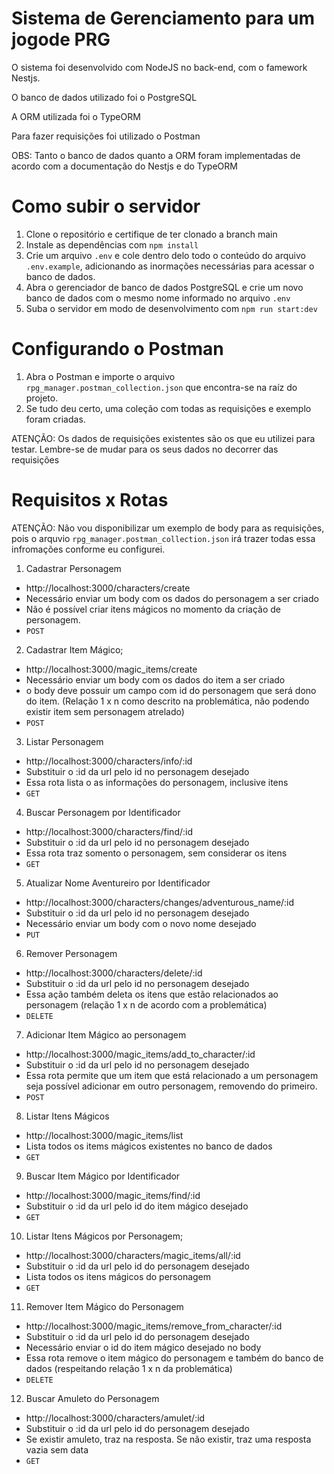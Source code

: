 
# Sistema de Gerenciamento para um jogode PRG

O sistema foi desenvolvido com NodeJS no back-end, com o famework Nestjs.

O banco de dados utilizado foi o PostgreSQL

A ORM utilizada foi o TypeORM

Para fazer requisições foi utilizado o Postman

OBS: Tanto o banco de dados quanto a ORM foram implementadas de acordo com a documentação do Nestjs e do TypeORM

# Como subir o servidor

1. Clone o repositório e certifique de ter clonado a branch main
2. Instale as dependências com `npm install`
3. Crie um arquivo `.env` e cole dentro delo todo o conteúdo do arquivo `.env.example`, adicionando as inormações necessárias para acessar o banco de dados.
4. Abra o gerenciador de banco de dados PostgreSQL e crie um novo banco de dados com o mesmo nome informado no arquivo `.env` 
3. Suba o servidor em modo de desenvolvimento com `npm run start:dev`

# Configurando o Postman

1. Abra o Postman e importe o arquivo `rpg_manager.postman_collection.json` que encontra-se na raíz do projeto.
2. Se tudo deu certo, uma coleção com todas as requisições e exemplo foram criadas.

ATENÇÃO: Os dados de requisições existentes são os que eu utilizei para testar. Lembre-se de mudar para os seus dados no decorrer das requisições

# Requisitos x Rotas

ATENÇÃO: Não vou disponibilizar um exemplo de body para as requisições, pois o arquvio `rpg_manager.postman_collection.json` irá trazer todas essa infromações conforme eu configurei.

1. Cadastrar Personagem
* http://localhost:3000/characters/create
* Necessário enviar um body com os dados do personagem a ser criado
* Não é possível criar itens mágicos no momento da criação de personagem.
* `POST`

2. Cadastrar Item Mágico;
* http://localhost:3000/magic_items/create
* Necessário enviar um body com os dados do item a ser criado
* o body deve possuir um campo com id do personagem que será dono do item. (Relação 1 x n como descrito na problemática, não podendo existir item sem personagem atrelado)
* `POST`

3. Listar Personagem
* http://localhost:3000/characters/info/:id
* Substituir o :id da url pelo id no personagem desejado
* Essa rota lista o as informações do personagem, inclusive itens
* `GET`

4. Buscar Personagem por Identificador
* http://localhost:3000/characters/find/:id
* Substituir o :id da url pelo id no personagem desejado
* Essa rota traz somento o personagem, sem considerar os itens
* `GET`

5. Atualizar Nome Aventureiro por Identificador
* http://localhost:3000/characters/changes/adventurous_name/:id
* Substituir o :id da url pelo id no personagem desejado
* Necessário enviar um body com o novo nome desejado
* `PUT`

6. Remover Personagem
* http://localhost:3000/characters/delete/:id
* Substituir o :id da url pelo id no personagem desejado
* Essa ação também deleta os itens que estão relacionados ao personagem (relação 1 x n de acordo com a problemática)
* `DELETE`

7. Adicionar Item Mágico ao personagem
* http://localhost:3000/magic_items/add_to_character/:id
* Substituir o :id da url pelo id no personagem desejado
* Essa rota permite que um item que está relacionado a um personagem seja possível adicionar em outro personagem, removendo do primeiro.
* `POST`

8. Listar Itens Mágicos
* http://localhost:3000/magic_items/list
* Lista todos os items mágicos existentes no banco de dados
* `GET`

9. Buscar Item Mágico por Identificador
* http://localhost:3000/magic_items/find/:id
* Substituir o :id da url pelo id do item mágico desejado
* `GET`

10. Listar Itens Mágicos por Personagem;
* http://localhost:3000/characters/magic_items/all/:id
* Substituir o :id da url pelo id do personagem desejado
* Lista todos os itens mágicos do personagem
* `GET`

11. Remover Item Mágico do Personagem
* http://localhost:3000/magic_items/remove_from_character/:id
* Substituir o :id da url pelo id do personagem desejado
* Necessário enviar o id do item mágico desejado no body
* Essa rota remove o item mágico do personagem e também do banco de dados (respeitando relação 1 x n da problemática)
* `DELETE`

12. Buscar Amuleto do Personagem
* http://localhost:3000/characters/amulet/:id
* Substituir o :id da url pelo id do personagem desejado
* Se existir amuleto, traz na resposta. Se não existir, traz uma resposta vazia sem data
* `GET`


